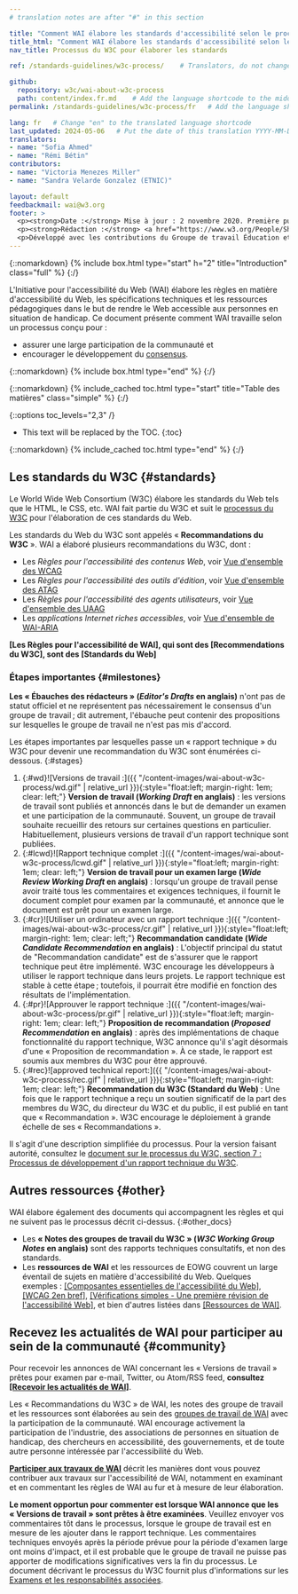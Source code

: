 ```yaml
---
# translation notes are after "#" in this section

title: "Comment WAI élabore les standards d'accessibilité selon le processus du W3C : étapes importantes et opportunités pour contribuer"
title_html: "Comment WAI élabore les standards d'accessibilité selon le processus du W3C :<br> étapes importantes et opportunités pour contribuer"
nav_title: Processus du W3C pour élaborer les standards

ref: /standards-guidelines/w3c-process/    # Translators, do not change this

github:
  repository: w3c/wai-about-w3c-process
  path: content/index.fr.md    # Add the language shortcode to the middle of the filename, for example: index.fr.md
permalink: /standards-guidelines/w3c-process/fr   # Add the language shortcode to the end, with no slash at end, for example: /standards-guidelines/w3c-process/fr

lang: fr   # Change "en" to the translated language shortcode
last_updated: 2024-05-06   # Put the date of this translation YYYY-MM-DD (with month in the middle)
translators:
- name: "Sofia Ahmed"
- name: "Rémi Bétin"
contributors:
- name: "Victoria Menezes Miller"
- name: "Sandra Velarde Gonzalez (ETNIC)"

layout: default
feedbackmail: wai@w3.org
footer: >
  <p><strong>Date :</strong> Mise à jour : 2 novembre 2020. Première publication : septembre 2006.</p>
  <p><strong>Rédaction :</strong> <a href="https://www.w3.org/People/Shawn/">Shawn Lawton Henry</a>.</p>
  <p>Développé avec les contributions du Groupe de travail Éducation et Promotion (<a href="https://www.w3.org/WAI/EO/">EOWG</a>).</p>
---
```


{::nomarkdown}
{% include box.html type="start" h="2" title="Introduction" class="full" %}
{:/}

L'Initiative pour l'accessibilité du Web (WAI) élabore les règles en matière d'accessibilité du Web, les spécifications techniques et les ressources pédagogiques dans le but de rendre le Web accessible aux personnes en situation de handicap. Ce document présente comment WAI travaille selon un processus conçu pour :

-   assurer une large participation de la communauté et
-   encourager le développement du [consensus](https://www.w3.org/Consortium/Process/#Consensus).

{::nomarkdown}
{% include box.html type="end" %}
{:/}

{::nomarkdown}
{% include_cached toc.html type="start" title="Table des matières" class="simple" %}
{:/}

{::options toc_levels="2,3" /}

-   This text will be replaced by the TOC.
{:toc}

{::nomarkdown}
{% include_cached toc.html type="end" %}
{:/}

## Les standards du W3C {#standards}

Le World Wide Web Consortium (W3C) élabore les standards du Web tels que le HTML, le CSS, etc. WAI fait partie du W3C et suit le [processus du W3C](https://www.w3.org/Consortium/Process/) pour l'élaboration de ces standards du Web.

Les standards du Web du W3C sont appelés « **Recommandations du W3C** ». WAI a élaboré plusieurs recommandations du W3C, dont :

-   Les _Règles pour l'accessibilité des contenus Web_, voir [Vue d'ensemble des WCAG](/standards-guidelines/wcag/)
-   Les _Règles pour l'accessibilité des outils d'édition_, voir [Vue d'ensemble des ATAG](/standards-guidelines/atag/)
-   Les _Règles pour l'accessibilité des agents utilisateurs_, voir [Vue d'ensemble des UAAG](/standards-guidelines/uaag/)
-   Les _applications Internet riches accessibles_, voir [Vue d'ensemble de WAI-ARIA](/standards-guidelines/aria/)

**\[Les Règles pour l'accessibilité de WAI\], qui sont des \[Recommendations du W3C\], sont des
\[Standards du Web\]**

### Étapes importantes {#milestones}

**Les « Ébauches des rédacteurs » (<i lang="en">Editor's Drafts</i> en anglais)** n'ont pas de statut officiel et ne représentent pas nécessairement le consensus d'un groupe de travail ; dit autrement, l'ébauche peut contenir des propositions sur lesquelles le groupe de travail ne n'est pas mis d'accord.

Les étapes importantes par lesquelles passe un « rapport technique » du W3C pour devenir une recommandation du W3C sont énumérées ci-dessous.
{:#stages}

1.  {:#wd}![Versions de travail :]({{ "/content-images/wai-about-w3c-process/wd.gif" | relative_url }}){:style="float:left; margin-right: 1em; clear: left;"} **Version de travail (<i lang="en">Working Draft</i> en anglais)** : les versions de travail sont publiés et annoncés dans le but de demander un examen et une participation de la communauté. Souvent, un groupe de travail souhaite recueillir des retours sur certaines questions en particulier. Habituellement, plusieurs versions de travail d'un rapport technique sont publiées.
2.  {:#lcwd}![Rapport technique complet :]({{ "/content-images/wai-about-w3c-process/lcwd.gif" | relative_url }}){:style="float:left; margin-right: 1em; clear: left;"} **Version de travail pour un examen large (<i lang="en">Wide Review Working Draft</i> en anglais)** : lorsqu'un groupe de travail pense avoir traité tous les commentaires et exigences techniques, il fournit le document complet pour examen par la communauté, et annonce que le document est prêt pour un examen large.
3.  {:#cr}![Utiliser un ordinateur avec un rapport technique :]({{ "/content-images/wai-about-w3c-process/cr.gif" | relative_url }}){:style="float:left; margin-right: 1em; clear: left;"} **Recommandation candidate (<i lang="en">Wide Candidate Recommendation</i> en anglais)** : L'objectif principal du statut de "Recommandation candidate" est de s'assurer que le rapport technique peut être implémenté. W3C encourage les développeurs à utiliser le rapport technique dans leurs projets. Le rapport technique est stable à cette étape ; toutefois, il pourrait être modifié en fonction des résultats de l'implémentation.
4.  {:#pr}![Approuver le rapport technique :]({{ "/content-images/wai-about-w3c-process/pr.gif" | relative_url }}){:style="float:left; margin-right: 1em; clear: left;"} **Proposition de recommandation (<i lang="en">Proposed Recommendation</i> en anglais)** : après des implémentations de  chaque fonctionnalité du rapport technique, W3C annonce qu'il s'agit désormais d'une « Proposition de recommandation ». À ce stade, le rapport est soumis aux membres du W3C pour être approuvé.
5.  {:#rec}![approved technical report:]({{ "/content-images/wai-about-w3c-process/rec.gif" | relative_url }}){:style="float:left; margin-right: 1em; clear: left;"} **Recommandation du W3C
    (Standard du Web)** : Une fois que le rapport technique a reçu un soutien significatif de la part des membres du W3C, du directeur du W3C et du public, il est publié en tant que « Recommandation ». W3C encourage le déploiement à grande échelle de ses « Recommandations ».

Il s'agit d'une description simplifiée du processus. Pour la version faisant autorité, consultez le [document sur le processus du W3C, section 7 : Processus de développement d'un rapport technique du W3C](https://www.w3.org/Consortium/Process/#Reports).

## Autres ressources {#other}

WAI élabore également des documents qui accompagnent les règles et qui ne suivent pas le processus décrit ci-dessus.
{:#other_docs}

-   Les **« Notes des groupes de travail du W3C » (<i lang="en">W3C Working Group Notes</i> en anglais)** sont des rapports techniques consultatifs, et non des standards.
-   Les **ressources de WAI** et les ressources de EOWG couvrent un large éventail de sujets en matière d'accessibilité du Web. Quelques exemples : [[Composantes essentielles de l'accessibilité du Web]](/fundamentals/components/), [[WCAG 2en bref]](/standards-guidelines/wcag/glance/), [[Vérifications simples - Une première révision de l'accessibilité Web]](/test-evaluate/preliminary/), et bien d'autres listées dans [[Ressources de WAI]](/resources/).

## Recevez les actualités de WAI pour participer au sein de la communauté {#community}

Pour recevoir les annonces de WAI concernant les « Versions de travail » prêtes pour examen par e-mail, Twitter, ou Atom/RSS feed, **consultez [[Recevoir les actualités de WAI]](/news/subscribe/)**.

Les « Recommandations du W3C » de WAI, les notes des groupe de travail et les ressources sont élaborées au sein des [groupes de travail de WAI](/about/groups/) avec la participation de la communauté. WAI encourage activement la participation de l'industrie, des associations de personnes en situation de handicap, des chercheurs en accessibilité, des gouvernements, et de toute autre personne intéressée par l'accessibilité du Web.

**[Participer aux travaux de WAI](/get-involved/)** décrit les manières dont vous pouvez contribuer aux travaux sur l'accessibilité de WAI, notamment en examinant et en commentant les règles de WAI au fur et à mesure de leur élaboration.

**Le moment opportun pour commenter est lorsque WAI annonce que les « Versions de travail » sont prêtes à être examinées**. Veuillez envoyer vos commentaires tôt dans le processus, lorsque le groupe de travail est en mesure de les ajouter dans le rapport technique. Les commentaires techniques envoyés après la période prévue pour la période d'examen large ont moins d'impact, et il est probable que le groupe de travail ne puisse pas apporter de modifications significatives vers la fin du processus. Le document décrivant le processus du W3C fournit plus d'informations sur les [Examens et les responsabilités associées](https://www.w3.org/Consortium/Process/#doc-reviews).
